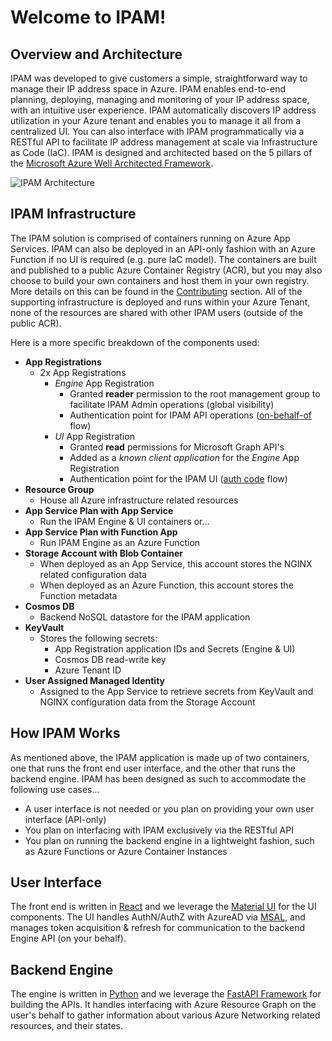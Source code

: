 # Welcome to IPAM!

<!-- 
Guidelines on README format: https://review.docs.microsoft.com/help/onboard/admin/samples/concepts/readme-template?branch=master

Guidance on onboarding samples to docs.microsoft.com/samples: https://review.docs.microsoft.com/help/onboard/admin/samples/process/onboarding?branch=master

Taxonomies for products and languages: https://review.docs.microsoft.com/new-hope/information-architecture/metadata/taxonomies?branch=master
-->

## Overview and Architecture
IPAM was developed to give customers a simple, straightforward way to manage their IP address space in Azure.  IPAM enables end-to-end planning, deploying, managing and monitoring of your IP address space, with an intuitive user experience. IPAM automatically discovers IP address utilization in your Azure tenant and enables you to manage it all from a centralized UI. You can also interface with IPAM programmatically via a RESTful API to facilitate IP address management at scale via Infrastructure as Code (IaC). IPAM is designed and architected based on the 5 pillars of the [Microsoft Azure Well Architected Framework](https://docs.microsoft.com/en-us/azure/architecture/framework/).

![IPAM Architecture](./images/ipam_architecture.png ':size=70%')

## IPAM Infrastructure
The IPAM solution is comprised of containers running on Azure App Services. IPAM can also be deployed in an API-only fashion with an Azure Function if no UI is required (e.g. pure IaC model). The containers are built and published to a public Azure Container Registry (ACR), but you may also choose to build your own containers and host them in your own registry. More details on this can be found in the [Contributing](./contributing/README.md) section. All of the supporting infrastructure is deployed and runs within your Azure Tenant, none of the resources are shared with other IPAM users (outside of the public ACR).

Here is a more specific breakdown of the components used:

- **App Registrations**
  - 2x App Registrations
    - *Engine* App Registration
      - Granted **reader** permission to the root management group to facilitate IPAM Admin operations (global visibility)
      - Authentication point for IPAM API operations ([on-behalf-of](https://learn.microsoft.com/en-us/azure/active-directory/develop/v2-oauth2-on-behalf-of-flow) flow)
    - *UI* App Registration
      - Granted **read** permissions for Microsoft Graph API's
      - Added as a *known client application* for the *Engine* App Registration
      - Authentication point for the IPAM UI ([auth code](https://learn.microsoft.com/en-us/azure/active-directory/develop/v2-oauth2-auth-code-flow) flow)
- **Resource Group**
  - House all Azure infrastructure related resources
- **App Service Plan with App Service**
  - Run the IPAM Engine & UI containers or...
- **App Service Plan with Function App**
  - Run IPAM Engine as an Azure Function
- **Storage Account with Blob Container**
  - When deployed as an App Service, this account stores the NGINX related configuration data
  - When deployed as an Azure Function, this account stores the Function metadata
- **Cosmos DB**
  - Backend NoSQL datastore for the IPAM application
- **KeyVault**
  - Stores the following secrets:
    - App Registration application IDs and Secrets (Engine & UI)
    - Cosmos DB read-write key
    - Azure Tenant ID
- **User Assigned Managed Identity**
  - Assigned to the App Service to retrieve secrets from KeyVault and NGINX configuration data from the Storage Account

## How IPAM Works

As mentioned above, the IPAM application is made up of two containers, one that runs the front end user interface, and the other that runs the backend engine. IPAM has been designed as such to accommodate the following use cases...

- A user interface is not needed or you plan on providing your own user interface (API-only)
- You plan on interfacing with IPAM exclusively via the RESTful API
- You plan on running the backend engine in a lightweight fashion, such as Azure Functions or Azure Container Instances

## User Interface

The front end is written in [React](https://reactjs.org/) and we leverage the [Material UI](https://mui.com/) for the UI components. The UI handles AuthN/AuthZ with AzureAD via [MSAL](https://learn.microsoft.com/en-us/azure/active-directory/develop/msal-overview), and manages token acquisition & refresh for communication to the backend Engine API (on your behalf).

## Backend Engine

The engine is written in [Python](https://www.python.org/) and we leverage the [FastAPI Framework](https://fastapi.tiangolo.com/) for building the APIs. It handles interfacing with Azure Resource Graph on the user's behalf to gather information about various Azure Networking related resources, and their states.
